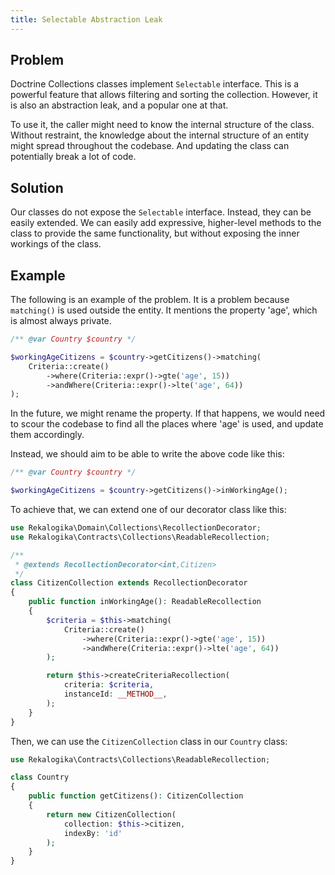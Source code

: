 ```yaml
---
title: Selectable Abstraction Leak
---
```


## Problem

Doctrine Collections classes implement `Selectable` interface. This is a
powerful feature that allows filtering and sorting the collection. However, it
is also an abstraction leak, and a popular one at that.

To use it, the caller might need to know the internal structure of the class.
Without restraint, the knowledge about the internal structure of an entity might
spread throughout the codebase. And updating the class can potentially break a
lot of code.

## Solution

Our classes do not expose the `Selectable` interface. Instead, they can be
easily extended. We can easily add expressive, higher-level methods to the class
to provide the same functionality, but without exposing the inner workings of
the class.

## Example

The following is an example of the problem. It is a problem because `matching()`
is used outside the entity. It mentions the property 'age', which is almost
always private.

```php
/** @var Country $country */

$workingAgeCitizens = $country->getCitizens()->matching(
    Criteria::create()
        ->where(Criteria::expr()->gte('age', 15))
        ->andWhere(Criteria::expr()->lte('age', 64))
);
```

In the future, we might rename the property. If that happens, we would need to
scour the codebase to find all the places where 'age' is used, and update them
accordingly.

Instead, we should aim to be able to write the above code like this:

```php
/** @var Country $country */

$workingAgeCitizens = $country->getCitizens()->inWorkingAge();
```

To achieve that, we can extend one of our decorator class like this:

```php
use Rekalogika\Domain\Collections\RecollectionDecorator;
use Rekalogika\Contracts\Collections\ReadableRecollection;

/**
 * @extends RecollectionDecorator<int,Citizen>
 */
class CitizenCollection extends RecollectionDecorator
{
    public function inWorkingAge(): ReadableRecollection
    {
        $criteria = $this->matching(
            Criteria::create()
                ->where(Criteria::expr()->gte('age', 15))
                ->andWhere(Criteria::expr()->lte('age', 64))
        );

        return $this->createCriteriaRecollection(
            criteria: $criteria,
            instanceId: __METHOD__,
        );
    }
}
```

Then, we can use the `CitizenCollection` class in our `Country` class:

```php
use Rekalogika\Contracts\Collections\ReadableRecollection;

class Country
{
    public function getCitizens(): CitizenCollection
    {
        return new CitizenCollection(
            collection: $this->citizen,
            indexBy: 'id'
        );
    }
}
```